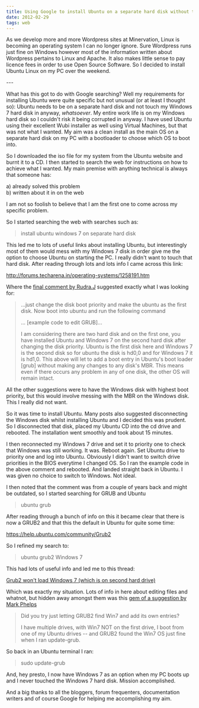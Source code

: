 ```yaml
---
title: Using Google to install Ubuntu on a separate hard disk without touching Windows 7
date: 2012-02-29    
tags: web
---
```

<p>As we develop more and more Wordpress sites at Minervation, Linux is becoming an operating system I can no longer ignore. Sure Wordpress runs just fine on Windows however most of the information written about Wordpress pertains to Linux and Apache. It also makes little sense to pay licence fees in order to use Open Source Software. So I decided to install Ubuntu Linux on my PC over the weekend.</p>
---

<p>What has this got to do with Google searching? Well my requirements for installing Ubuntu were quite specific but not unusual (or at least I thought so): Ubuntu needs to be on a separate hard disk and not touch my Windows 7 hard disk in anyway, <em>whatsoever</em>. My entire work life is on my Windows hard disk so I couldn't risk it being corrupted in anyway. I have used Ubuntu using their excellent Wubi installer as well using Virtual Machines, but that was not what I wanted. My aim was a clean install as the main OS on a separate hard disk on my PC with a bootloader to choose which OS to boot into.</p>
<p>So I downloaded the iso file for my system from the Ubuntu website and burnt it to a CD. I then started to search the web for instructions on how to achieve what I wanted. My main premise with anything technical is always that someone has:</p>
<p>a) already solved this problem<br />b) written about it in on the web</p>
<p>I am not so foolish to believe that I am the first one to come across my specific problem.</p>
<p>So I started searching the web with searches such as:</p>
<blockquote>
<p>install ubuntu windows 7 on separate hard disk</p>
</blockquote>
<p>This led me to lots of useful links about installing Ubuntu, but interestingly most of them would mess with my Windows 7 disk in order give me the option to choose Ubuntu on starting the PC. I really didn't want to touch that hard disk. After reading through lots and lots info I came across this link:</p>
<p><a title="Installing Ubuntu and Windows 7 on seperate drives" href="http://forums.techarena.in/operating-systems/1258191.htm" target="_blank" rel="noopener">http://forums.techarena.in/operating-systems/1258191.htm</a></p>
<p>Where the <a href="http://forums.techarena.in/operating-systems/1258191.htm#post4650143" target="_blank" rel="noopener">final comment by Rudra.J</a> suggested exactly what I was looking for:</p>
<blockquote>
<p>...just change the disk boot priority and make the ubuntu as the first disk. Now boot into ubuntu and run the following command</p>
<p>... [example code to edit GRUB]...</p>
<p>I am considering there are two hard disk and on the first one, you have installed Ubuntu and Windows 7 on the second hard disk after changing the disk priority. Ubuntu is the first disk here and Windows 7 is the second disk so for ubuntu the disk is hd0,0 and for Windows 7 it is hd1,0. This above will let to add a boot entry in Ubuntu's boot loader [grub] without making any changes to any disk's MBR. This means even if there occurs any problem in any of one disk, the other OS will remain intact.</p>
</blockquote>
<p>All the other suggestions were to have the Windows disk with highest boot priority, but this would involve messing with the MBR on the Windows disk. This I really did not want.</p>
<p>So it was time to install Ubuntu. Many posts also suggested disconnecting the Windows disk whilst installing Ubuntu and I decided this was prudent. So I disconnected that disk, placed my Ubuntu CD into the cd drive and rebooted. The installation went smoothly and took about 15 minutes.</p>
<p>I then reconnected my Windows 7 drive and set it to priority one to check that Windows was still working. It was. Reboot again. Set Ubuntu drive to priority one and log into Ubuntu. Obviously I didn't want to switch drive priorities in the BIOS everytime I changed OS. So I ran the example code in the above comment and rebooted. And landed straight back in Ubuntu. I was given no choice to switch to Windows. Not ideal.</p>
<p>I then noted that the comment was from a couple of years back and might be outdated, so I started searching for GRUB and Ubuntu</p>
<blockquote>
<p>ubuntu grub</p>
</blockquote>
<p>After reading through a bunch of info on this it became clear that there is now a GRUB2 and that this the default in Ubuntu for quite some time:</p>
<p><a title="GRUB2 - Ubuntu" href="https://help.ubuntu.com/community/Grub2" target="_blank" rel="noopener">https://help.ubuntu.com/community/Grub2</a></p>
<p>So I refined my search to:</p>
<blockquote>
<p>ubuntu grub2 Windows 7</p>
</blockquote>
<p>This had lots of useful info and led me to this thread:</p>
<p><a href="http://ubuntuforums.org/showthread.php?t=1264354" target="_blank" rel="noopener">Grub2 won't load Windows 7 (which is on second hard drive)</a></p>
<p>Which was exactly my situation. Lots of info in here about editing files and whatnot, but hidden away amongst them was this <a href="http://ubuntuforums.org/showthread.php?t=1264354#post8768311" target="_blank" rel="noopener">gem of a suggestion by Mark Phelps</a></p>
<blockquote>
<p>Did you try just letting GRUB2 find Win7 and add its own entries?</p>
<p>I have multiple drives, with Win7 NOT on the first drive, I boot from one of my Ubuntu drives -- and GRUB2 found the Win7 OS just fine when I ran update-grub.</p>
</blockquote>
<p>So back in an Ubuntu terminal I ran:</p>
<blockquote>
<p>sudo update-grub</p>
</blockquote>
<p>And, hey presto, I now have Windows 7 as an option when my PC boots up and I never touched the Windows 7 hard disk. Mission accomplished.</p>
<p>And a big thanks to all the bloggers, forum frequenters, documentation writers and of course Google for helping me accomplishing my aim.</p>